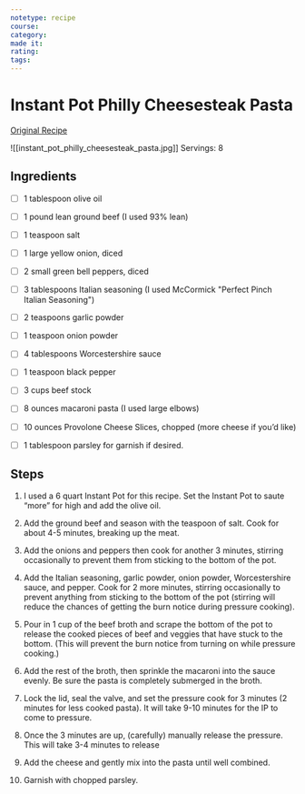 ```yaml
---
notetype: recipe
course:
category:
made it:
rating:
tags:
---
```

# Instant Pot Philly Cheesesteak Pasta

[Original Recipe](https://tasteandsee.com/instant-pot-philly-cheesesteak-pasta)

![[instant_pot_philly_cheesesteak_pasta.jpg]]
Servings: 8

## Ingredients
- [ ] 1 tablespoon olive oil- [ ] 1 pound lean ground beef (I used 93% lean)- [ ] 1 teaspoon salt- [ ] 1 large yellow onion, diced- [ ] 2 small green bell peppers, diced- [ ] 3 tablespoons Italian seasoning (I used McCormick "Perfect Pinch Italian Seasoning")- [ ] 2 teaspoons garlic powder- [ ] 1 teaspoon onion powder- [ ] 4 tablespoons Worcestershire sauce- [ ] 1 teaspoon black pepper- [ ] 3 cups beef stock- [ ] 8 ounces macaroni pasta (I used large elbows)- [ ] 10 ounces Provolone Cheese Slices, chopped (more cheese if you’d like)- [ ] 1 tablespoon parsley for garnish if desired.

## Steps
1) I used a 6 quart Instant Pot for this recipe. Set the Instant Pot to saute “more” for high and add the olive oil.

2) Add the ground beef and season with the teaspoon of salt. Cook for about 4-5 minutes, breaking up the meat.

3) Add the onions and peppers then cook for another 3 minutes, stirring occasionally to prevent them from sticking to the bottom of the pot.

4) Add the Italian seasoning, garlic powder, onion powder, Worcestershire sauce, and pepper. Cook for 2 more minutes, stirring occasionally to prevent anything from sticking to the bottom of the pot (stirring will reduce the chances of getting the burn notice during pressure cooking).

5) Pour in 1 cup of the beef broth and scrape the bottom of the pot to release the cooked pieces of beef and veggies that have stuck to the bottom. (This will prevent the burn notice from turning on while pressure cooking.)

6) Add the rest of the broth, then sprinkle the macaroni into the sauce evenly. Be sure the pasta is completely submerged in the broth.

7) Lock the lid, seal the valve, and set the pressure cook for 3 minutes (2 minutes for less cooked pasta). It will take 9-10 minutes for the IP to come to pressure.

8) Once the 3 minutes are up, (carefully) manually release the pressure. This will take 3-4 minutes to release

9) Add the cheese and gently mix into the pasta until well combined.

10) Garnish with chopped parsley.

